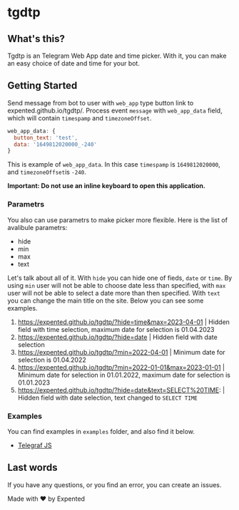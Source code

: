# tgdtp

## What's this?

Tgdtp is an Telegram Web App date and time picker. With it, you can make an easy choice of date and time for your bot.

## Getting Started

Send message from bot to user with `web_app` type button link to expented.github.io/tgdtp/. Process event `message` with `web_app_data` field, which will contain `timespamp` and `timezoneOffset`.

```js
web_app_data: {
  button_text: 'test', 
  data: '1649812020000_-240' 
}
```
This is example of `web_app_data`. In this case `timespamp` is `1649812020000`, and `timezoneOffset`is `-240`. 
 

**Important: Do not use an inline keyboard to open this application.**

### Parametrs 

You also can use parametrs to make picker more flexible. Here is the list of avalibule parametrs: 

- hide 
- min
- max
- text

Let's talk about all of it. With `hide` you can hide one of fieds, `date` or `time`. By using `min` user will not be able to choose date less than specified, with `max` user will not be able to select a date more than then specified. With `text` you can change the main title on the site. Below you can see some examples. 

1. https://expented.github.io/tgdtp/?hide=time&max=2023-04-01 | Hidden field with time selection, maximum date for selection is 01.04.2023 
2. https://expented.github.io/tgdtp/?hide=date | Hidden field with date selection 
3. https://expented.github.io/tgdtp/?min=2022-04-01 | Minimum date for selection is 01.04.2022 
4. https://expented.github.io/tgdtp/?min=2022-01-01&max=2023-01-01 | Minimum date for selection in 01.01.2022, maximum date for selection is 01.01.2023 
5. https://expented.github.io/tgdtp/?hide=date&text=SELECT%20TIME: | Hidden field with date selection, text changed to `SELECT TIME`

### Examples

You can find examples in `examples` folder, and also find it below.

- [Telegraf JS](https://github.com/Expented/tgdtp/blob/main/examples/telegraf.js)

## Last words 

If you have any questions, or you find an error, you can create an issues. 

Made with ❤️ by Expented
